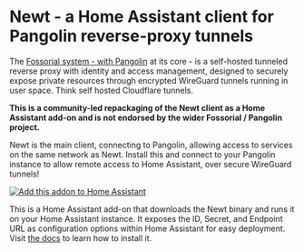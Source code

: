 # Newt - a Home Assistant client for Pangolin reverse-proxy tunnels

The [Fossorial system - with Pangolin](https://docs.fossorial.io/) at its core - is a self-hosted tunneled reverse proxy with identity and access management, designed to securely expose private resources through encrypted WireGuard tunnels running in user space. Think self hosted Cloudflare tunnels.

**This is a community-led repackaging of the Newt client as a Home Assistant add-on and is not endorsed by the wider Fossorial / Pangolin project.**

Newt is the main client, connecting to Pangolin, allowing access to services on the same network as Newt. Install this and connect to your Pangolin instance to allow remote access to Home Assistant, over secure WireGuard tunnels!

[![Add this addon to Home Assistant](https://my.home-assistant.io/badges/supervisor_add_addon_repository.svg)](https://my.home-assistant.io/redirect/supervisor_add_addon_repository/?repository_url=https%3A%2F%2Fgithub.com%2Falexmoras%2Fhass-addon-newt)

This is a Home Assistant add-on that downloads the Newt binary and runs it on your Home Assistant instance. It exposes the ID, Secret, and Endpoint URL as configuration options within Home Assistant for easy deployment. Visit [the docs](https://github.com/alexmoras/hass-addon-newt/blob/main/newt/DOCS.md) to learn how to install it.
